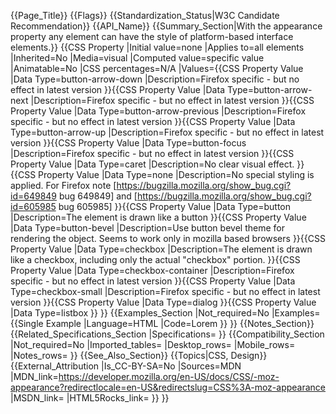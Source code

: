 {{Page_Title}}
{{Flags}}
{{Standardization_Status|W3C Candidate Recommendation}}
{{API_Name}}
{{Summary_Section|With the appearance property any element can have the style of platform-based interface elements.}}
{{CSS Property
|Initial value=none
|Applies to=all elements
|Inherited=No
|Media=visual
|Computed value=specific value
|Animatable=No
|CSS percentages=N/A
|Values={{CSS Property Value
|Data Type=button-arrow-down
|Description=Firefox specific - but no effect in latest version
}}{{CSS Property Value
|Data Type=button-arrow-next
|Description=Firefox specific - but no effect in latest version
}}{{CSS Property Value
|Data Type=button-arrow-previous
|Description=Firefox specific - but no effect in latest version
}}{{CSS Property Value
|Data Type=button-arrow-up
|Description=Firefox specific - but no effect in latest version
}}{{CSS Property Value
|Data Type=button-focus
|Description=Firefox specific - but no effect in latest version
}}{{CSS Property Value
|Data Type=caret
|Description=No clear visual effect.
}}{{CSS Property Value
|Data Type=none
|Description=No special styling is applied. For Firefox note [https://bugzilla.mozilla.org/show_bug.cgi?id=649849 bug 649849] and [https://bugzilla.mozilla.org/show_bug.cgi?id=605985 bug 605985]
}}{{CSS Property Value
|Data Type=button
|Description=The element is drawn like a button
}}{{CSS Property Value
|Data Type=button-bevel
|Description=Use button bevel theme for rendering the object. Seems to work only in mozilla based browsers
}}{{CSS Property Value
|Data Type=checkbox
|Description=The element is drawn like a checkbox, including only the actual "checkbox" portion.
}}{{CSS Property Value
|Data Type=checkbox-container
|Description=Firefox specific - but no effect in latest version
}}{{CSS Property Value
|Data Type=checkbox-small
|Description=Firefox specific - but no effect in latest version
}}{{CSS Property Value
|Data Type=dialog
}}{{CSS Property Value
|Data Type=listbox
}}
}}
{{Examples_Section
|Not_required=No
|Examples={{Single Example
|Language=HTML
|Code=<span>Lorem</span>
}}
}}
{{Notes_Section}}
{{Related_Specifications_Section
|Specifications=
}}
{{Compatibility_Section
|Not_required=No
|Imported_tables=
|Desktop_rows=
|Mobile_rows=
|Notes_rows=
}}
{{See_Also_Section}}
{{Topics|CSS, Design}}
{{External_Attribution
|Is_CC-BY-SA=No
|Sources=MDN
|MDN_link=https://developer.mozilla.org/en-US/docs/CSS/-moz-appearance?redirectlocale=en-US&redirectslug=CSS%3A-moz-appearance
|MSDN_link=
|HTML5Rocks_link=
}}
}}